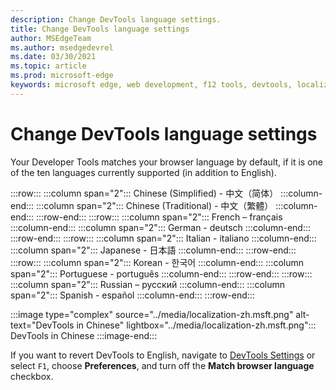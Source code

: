 ```yaml
---
description: Change DevTools language settings.
title: Change DevTools language settings
author: MSEdgeTeam
ms.author: msedgedevrel
ms.date: 03/30/2021
ms.topic: article
ms.prod: microsoft-edge
keywords: microsoft edge, web development, f12 tools, devtools, localization, loc, language
---
```

# Change DevTools language settings

Your Developer Tools matches your browser language by default, if it is one of the ten languages currently supported (in addition to English).

:::row:::
   :::column span="2":::
      Chinese (Simplified) - &#20013;&#25991;&#65288;&#31616;&#20307;&#65289;
   :::column-end:::
   :::column span="2":::
      Chinese (Traditional) - &#20013;&#25991;&#65288;&#32321;&#39636;&#65289;
   :::column-end:::
:::row-end:::
:::row:::
   :::column span="2":::
      French – fran&#231;ais
   :::column-end:::
   :::column span="2":::
      German - deutsch
   :::column-end:::
:::row-end:::
:::row:::
   :::column span="2":::
      Italian - italiano
   :::column-end:::
   :::column span="2":::
      Japanese - &#26085;&#26412;&#35486;
   :::column-end:::
:::row-end:::
:::row:::
   :::column span="2":::
      Korean - &#54620;&#44397;&#50612;
   :::column-end:::
   :::column span="2":::
      Portuguese - portugu&#234;s
   :::column-end:::
:::row-end:::
:::row:::
   :::column span="2":::
      Russian – &#1088;&#1091;&#1089;&#1089;&#1082;&#1080;&#1081;
   :::column-end:::
   :::column span="2":::
      Spanish - espa&#241;ol
   :::column-end:::
:::row-end:::

:::image type="complex" source="../media/localization-zh.msft.png" alt-text="DevTools in Chinese" lightbox="../media/localization-zh.msft.png":::
   DevTools in Chinese
:::image-end:::

If you want to revert DevTools to English, navigate to [DevTools Settings](./index.md#settings) or select `F1`, choose **Preferences**, and turn off the **Match browser language** checkbox.


<!-- ====================================================================== -->
<!-- links -->
[DevtoolsCustomizeIndexSettings]: ./index.md#settings "Settings - Customize Microsoft Edge DevTools | Microsoft Docs"
